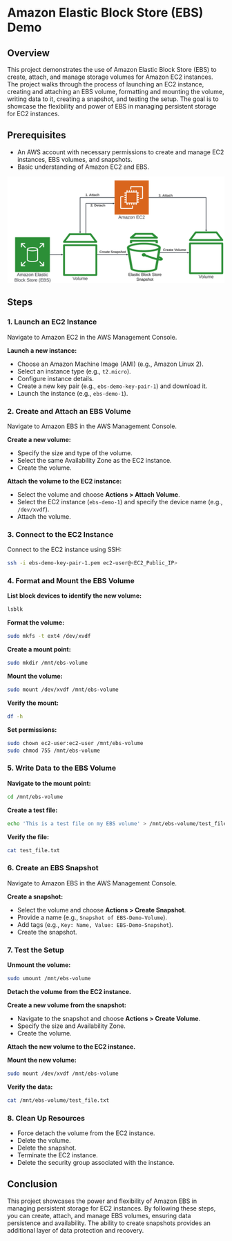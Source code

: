 # Amazon Elastic Block Store (EBS) Demo

## Overview
This project demonstrates the use of Amazon Elastic Block Store (EBS) to create, attach, and manage storage volumes for Amazon EC2 instances. The project walks through the process of launching an EC2 instance, creating and attaching an EBS volume, formatting and mounting the volume, writing data to it, creating a snapshot, and testing the setup. The goal is to showcase the flexibility and power of EBS in managing persistent storage for EC2 instances.

## Prerequisites
- An AWS account with necessary permissions to create and manage EC2 instances, EBS volumes, and snapshots.
- Basic understanding of Amazon EC2 and EBS.

![Diagram of the project](./17_ebs.png)

## Steps

### 1. Launch an EC2 Instance
Navigate to Amazon EC2 in the AWS Management Console.

**Launch a new instance:**
- Choose an Amazon Machine Image (AMI) (e.g., Amazon Linux 2).
- Select an instance type (e.g., `t2.micro`).
- Configure instance details.
- Create a new key pair (e.g., `ebs-demo-key-pair-1`) and download it.
- Launch the instance (e.g., `ebs-demo-1`).

### 2. Create and Attach an EBS Volume
Navigate to Amazon EBS in the AWS Management Console.

**Create a new volume:**
- Specify the size and type of the volume.
- Select the same Availability Zone as the EC2 instance.
- Create the volume.

**Attach the volume to the EC2 instance:**
- Select the volume and choose **Actions > Attach Volume**.
- Select the EC2 instance (`ebs-demo-1`) and specify the device name (e.g., `/dev/xvdf`).
- Attach the volume.

### 3. Connect to the EC2 Instance
Connect to the EC2 instance using SSH:
```bash
ssh -i ebs-demo-key-pair-1.pem ec2-user@<EC2_Public_IP>
```

### 4. Format and Mount the EBS Volume
**List block devices to identify the new volume:**
```bash
lsblk
```

**Format the volume:**
```bash
sudo mkfs -t ext4 /dev/xvdf
```

**Create a mount point:**
```bash
sudo mkdir /mnt/ebs-volume
```

**Mount the volume:**
```bash
sudo mount /dev/xvdf /mnt/ebs-volume
```

**Verify the mount:**
```bash
df -h
```

**Set permissions:**
```bash
sudo chown ec2-user:ec2-user /mnt/ebs-volume
sudo chmod 755 /mnt/ebs-volume
```

### 5. Write Data to the EBS Volume
**Navigate to the mount point:**
```bash
cd /mnt/ebs-volume
```

**Create a test file:**
```bash
echo 'This is a test file on my EBS volume' > /mnt/ebs-volume/test_file.txt
```

**Verify the file:**
```bash
cat test_file.txt
```

### 6. Create an EBS Snapshot
Navigate to Amazon EBS in the AWS Management Console.

**Create a snapshot:**
- Select the volume and choose **Actions > Create Snapshot**.
- Provide a name (e.g., `Snapshot of EBS-Demo-Volume`).
- Add tags (e.g., `Key: Name, Value: EBS-Demo-Snapshot`).
- Create the snapshot.

### 7. Test the Setup
**Unmount the volume:**
```bash
sudo umount /mnt/ebs-volume
```

**Detach the volume from the EC2 instance.**

**Create a new volume from the snapshot:**
- Navigate to the snapshot and choose **Actions > Create Volume**.
- Specify the size and Availability Zone.
- Create the volume.

**Attach the new volume to the EC2 instance.**

**Mount the new volume:**
```bash
sudo mount /dev/xvdf /mnt/ebs-volume
```

**Verify the data:**
```bash
cat /mnt/ebs-volume/test_file.txt
```

### 8. Clean Up Resources
- Force detach the volume from the EC2 instance.
- Delete the volume.
- Delete the snapshot.
- Terminate the EC2 instance.
- Delete the security group associated with the instance.

## Conclusion
This project showcases the power and flexibility of Amazon EBS in managing persistent storage for EC2 instances. By following these steps, you can create, attach, and manage EBS volumes, ensuring data persistence and availability. The ability to create snapshots provides an additional layer of data protection and recovery.

